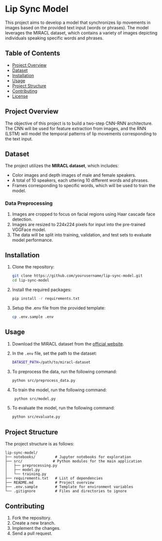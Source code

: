 # Lip Sync Model

This project aims to develop a model that synchronizes lip movements in images based on the provided text input (words or phrases). The model leverages the MIRACL dataset, which contains a variety of images depicting individuals speaking specific words and phrases.

## Table of Contents

- [Project Overview](#project-overview)
- [Dataset](#dataset)
- [Installation](#installation)
- [Usage](#usage)
- [Project Structure](#project-structure)
- [Contributing](#contributing)
- [License](#license)

## Project Overview

The objective of this project is to build a two-step CNN-RNN architecture. The CNN will be used for feature extraction from images, and the RNN (LSTM) will model the temporal patterns of lip movements corresponding to the text input. 

## Dataset

The project utilizes the **MIRACL dataset**, which includes:

- Color images and depth images of male and female speakers.
- A total of 10 speakers, each uttering 10 different words and phrases.
- Frames corresponding to specific words, which will be used to train the model.

### Data Preprocessing

1. Images are cropped to focus on facial regions using Haar cascade face detection.
2. Images are resized to 224x224 pixels for input into the pre-trained VGGFace model.
3. The data will be split into training, validation, and test sets to evaluate model performance.

## Installation

1. Clone the repository:
   ```bash
   git clone https://github.com/yourusername/lip-sync-model.git
   cd lip-sync-model

2. Install the required packages:
   ```bash
   pip install -r requirements.txt

3. Setup the .env file from the provided template:
   ```bash
   cp .env.sample .env

## Usage

1. Download the MIRACL dataset from the [official website](https://sites.google.com/site/achrafbenhamadou/-datasets/miracl-vc1).

2. In the ```.env``` file, set the path to the dataset:
   ```bash
   DATASET_PATH=/path/to/miracl-dataset

3. To preprocess the data, run the following command:
   ```bash
   python src/preprocess_data.py

4. To train the model, run the following command:
   ```bash
    python src/model.py

5. To evaluate the model, run the following command:
   ```bash
   python src/evaluate.py

## Project Structure

The project structure is as follows:

```
lip-sync-model/
├── notebooks/         # Jupyter notebooks for exploration
├── src/              # Python modules for the main application
│   ├── preprocessing.py
│   ├── model.py
│   └── training.py
├── requirements.txt   # List of dependencies
├── README.md          # Project overview
├── .env.sample        # Template for environment variables
└── .gitignore         # Files and directories to ignore
```

## Contributing

1. Fork the repository.
2. Create a new branch.
3. Implement the changes.
4. Send a pull request.